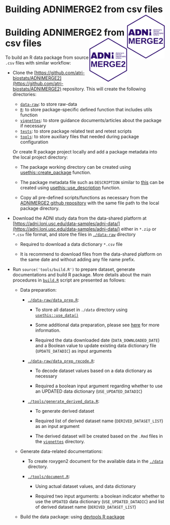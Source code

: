 # Building ADNIMERGE2 from csv files <a href="https://adni.loni.usc.edu/"><img src="../man/figures/logo.png" align="right" height="138" /></a>

# Building ADNIMERGE2 from csv files <a href="https://adni.loni.usc.edu/"><img src="../man/figures/logo.png" align="right" height="138" /></a>

To build an R data package from source `.csv` files with similar workflow: 

* Clone the [https://github.com/atri-biostats/ADNIMERGE2](https://github.com/atri-biostats/ADNIMERGE2) repository. This will create the following directories:
   
   + [`data-raw`](https://github.com/atri-biostats/ADNIMERGE2/tree/main/data-raw): to store raw-data
   + [`R`](https://github.com/atri-biostats/ADNIMERGE2/tree/main/R): to store package-specific defined function that includes utils function
   + [`vignettes`](https://github.com/atri-biostats/ADNIMERGE2/tree/main/vignettes): to store guidance documents/articles about the package if necessary
   + [`tests`](https://github.com/atri-biostats/ADNIMERGE2/tree/main/tests): to store package related test and retest scripts
   + [`tools`](https://github.com/atri-biostats/ADNIMERGE2/tree/main/tools): to store auxiliary files that needed during package configuration
   
   Or create R package project locally and add a package metadata into the local project directory: 
 
  * The package working directory can be created using [usethis::create_package](https://usethis.r-lib.org/reference/create_package.html) function. 
  
  * The package metadata file such as `DESCRIPTION` similar to [this](https://github.com/atri-biostats/ADNIMERGE2/blob/main/DESCRIPTION) can be created using [usethis::use_description](https://usethis.r-lib.org/reference/use_description.html) function.
  
  * Copy all pre-defined scripts/functions as necessary from the [ADNIMERGE2 github repository](https://github.com/atri-biostats/ADNIMERGE2) with the same file path to the local package directory.

* Download the ADNI study data from the data-shared platform at [https://adni.loni.usc.edu/data-samples/adni-data/](https://adni.loni.usc.edu/data-samples/adni-data/) either in `*.zip` or `*.csv` file format, and store the files in [`./data-raw`](https://github.com/atri-biostats/ADNIMERGE2/tree/main/data-raw) directory
   
   + Required to download a data dictionary `*.csv` file
   
   + It is recommend to download files from the data-shared platform on the same date and without adding any file name prefix.

* Run `source('tools/build.R')` to prepare dataset, generate documentations and build R package. More details about the main procedures in [`build.R`](https://github.com/atri-biostats/ADNIMERGE2/tree/main//tools/build.R) script are presented as follows: 

  + Data preparation: 
    
    - [`./data-raw/data_prep.R`](https://github.com/atri-biostats/ADNIMERGE2/tree/main/data-raw/data_prep.R): 
         
         + To store all dataset in *`./data`* directory using [`usethis::use_data()`](https://usethis.r-lib.org/reference/use_data.html)
         
         + Some additional data preparation, please see  [here](https://github.com/atri-biostats/ADNIMERGE2/tree/main/data-raw/data_prep.R) for more information. 
         
         + Required the data downloaded date (`DATA_DOWNLOADED_DATE`) and a Boolean value to update existing data dictionary file (`UPDATE_DATADIC`) as input arguments
         
    - [`./data-raw/data_prep_recode.R`](https://github.com/atri-biostats/ADNIMERGE2/tree/main/data-raw/data_prep_recode.R): 
         
         + To decode dataset values based on a data dictionary as necessary
         
         + Required a boolean input argument regarding whether to use an UPDATED data dictionary (`USE_UPDATED_DATADIC`)
         
    - [`./tools/generate_derived_data.R`](https://github.com/atri-biostats/ADNIMERGE2/tree/main/tools/generate_derived_data.R):  
         + To generate derived dataset
         
         + Required list of derived dataset name (`DERIVED_DATASET_LIST`) as an input argument 
         
         + The derived dataset will be created based on the `.Rmd` files in the  [`vignettes`](https://github.com/atri-biostats/ADNIMERGE2/tree/main/vignettes) directory.
      
  + Generate data-related documentations:
    
    - To create roxygen2 document for the available data in the [`./data`](https://github.com/atri-biostats/ADNIMERGE2/tree/main/data) directory. 
    
    - [`./tools/document.R`](https://github.com/atri-biostats/ADNIMERGE2/tree/main/tools/document.R):
        
        + Using actual dataset values, and data dictionary 
        
        + Required two input arguments: a boolean indicator whether to use the `UPDATED` data dictionary (`USE_UPDATED_DATADIC`) and list of derived dataset name (`DERIVED_DATASET_LIST`)
          
  + Build the data package: using [devtools R package](https://devtools.r-lib.org/)
